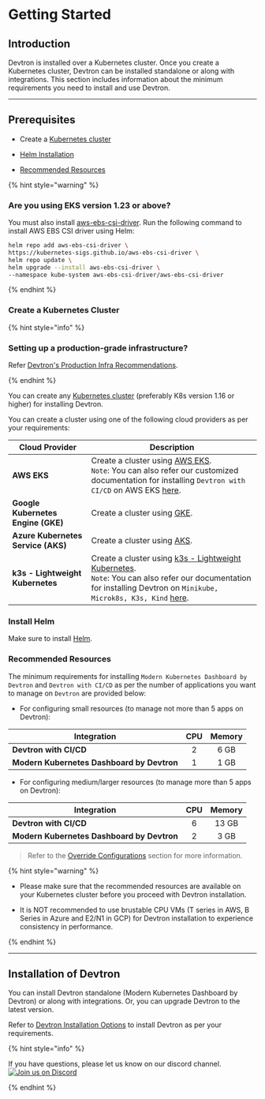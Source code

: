 # Getting Started

## Introduction

Devtron is installed over a Kubernetes cluster. Once you create a Kubernetes cluster, Devtron can be installed standalone or along with integrations. This section includes information about the minimum requirements you need to install and use Devtron.

---

## Prerequisites

* Create a [Kubernetes cluster](#create-a-kubernetes-cluster)

* [Helm Installation](https://helm.sh/docs/intro/install/)

* [Recommended Resources](#recommended-resources)

{% hint style="warning" %}

### Are you using EKS version 1.23 or above?

You must also install [aws-ebs-csi-driver](https://docs.aws.amazon.com/eks/latest/userguide/ebs-csi.html). Run the following command to install AWS EBS CSI driver using Helm:

```bash
helm repo add aws-ebs-csi-driver \
https://kubernetes-sigs.github.io/aws-ebs-csi-driver \
helm repo update \
helm upgrade --install aws-ebs-csi-driver \
--namespace kube-system aws-ebs-csi-driver/aws-ebs-csi-driver
```

{% endhint %}

### Create a Kubernetes Cluster

{% hint style="info" %}

### Setting up a production-grade infrastructure?

Refer [Devtron's Production Infra Recommendations](../install/prod-infra.md).

{% endhint %}
 
You can create any [Kubernetes cluster](https://kubernetes.io/docs/tutorials/kubernetes-basics/create-cluster/) (preferably K8s version 1.16 or higher) for installing Devtron.

You can create a cluster using one of the following cloud providers as per your requirements:

| Cloud Provider | Description |
| --- | --- |
| **AWS EKS** | Create a cluster using [AWS EKS](https://docs.aws.amazon.com/eks/latest/userguide/getting-started-console.html). <br>`Note`: You can also refer our customized documentation for installing  `Devtron with CI/CD` on AWS EKS [here](https://github.com/devtron-labs/devtron/blob/b33a37bb608d07966c8f8b89e4f59287db873c6c/docs/setup/install/install-devtron-on-aws-eks.md).</br>  |
| **Google Kubernetes Engine (GKE)** | Create a cluster using [GKE](https://cloud.google.com/kubernetes-engine/). |
| **Azure Kubernetes Service (AKS)** | Create a cluster using [AKS](https://learn.microsoft.com/en-us/azure/aks/). | 
| **k3s - Lightweight Kubernetes** | Create a cluster using [k3s - Lightweight Kubernetes](https://devtron.ai/blog/deploy-your-applications-over-k3s-lightweight-kubernetes-in-no-time/).<br>`Note`: You can also refer our documentation for installing Devtron on `Minikube, Microk8s, K3s, Kind` [here](../install/devtron-oss.md).</br> | 

### Install Helm

Make sure to install [Helm](https://helm.sh/docs/intro/install/).

### Recommended Resources

The minimum requirements for installing `Modern Kubernetes Dashboard by Devtron` and `Devtron with CI/CD` as per the number of applications you want to manage on `Devtron` are provided below:

* For configuring small resources (to manage not more than 5 apps on Devtron):

| Integration | CPU | Memory |
| --- | :---: | :---: |
| **Devtron with CI/CD** | 2 | 6 GB |
| **Modern Kubernetes Dashboard by Devtron** | 1 | 1 GB |

* For configuring medium/larger resources (to manage more than 5 apps on Devtron):

| Integration | CPU | Memory |
| --- | :---: | :---: |
| **Devtron with CI/CD** | 6 | 13 GB |
| **Modern Kubernetes Dashboard by Devtron** | 2 | 3 GB |

> Refer to the [Override Configurations](../install/override-default-devtron-installation-configs.md) section for more information.

{% hint style="warning" %}

* Please make sure that the recommended resources are available on your Kubernetes cluster before you proceed with Devtron installation.

* It is NOT recommended to use brustable CPU VMs (T series in AWS, B Series in Azure and E2/N1 in GCP) for Devtron installation to experience consistency in performance.

{% endhint %}

---
 
## Installation of Devtron

You can install Devtron standalone (Modern Kubernetes Dashboard by Devtron) or along with integrations. Or, you can upgrade Devtron to the latest version.

Refer to [Devtron Installation Options](../install/README.md) to install Devtron as per your requirements.

{% hint style="info" %}

If you have questions, please let us know on our discord channel. [![Join us on Discord](https://img.shields.io/badge/Join%20us%20on-Discord-e01563.svg)](https://discord.gg/jsRG5qx2gp)

{% endhint %}